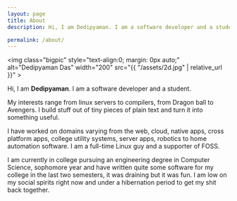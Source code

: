 ```yaml
---
layout: page
title: About
description: Hi, I am Dedipyaman. I am a software developer and a student. I make things.

permalink: /about/
---
```


<img class="bigpic" style="text-align:0; margin: 0px auto;" alt="Dedipyaman Das" width="200" src="{{ "/assets/2d.jpg" | relative_url }}" >

Hi, I am **Dedipyaman**. I am a software developer and a student.

My interests range from linux servers to compilers, from Dragon ball to Avengers. I build stuff out of tiny pieces of plain text and turn it into something useful. 

I have worked on domains varying from the web, cloud, native apps, cross platform apps, college utility systems, server apps, robotics to home automation software. I am a full-time Linux guy and a supporter of FOSS.


I am currently in college pursuing an engineering degree in Computer Science, sophomore year and have written quite some software for my college in the last two semesters, it was draining but it was fun. I am low on my social spirits right now and under a hibernation period to get my shit back together.
